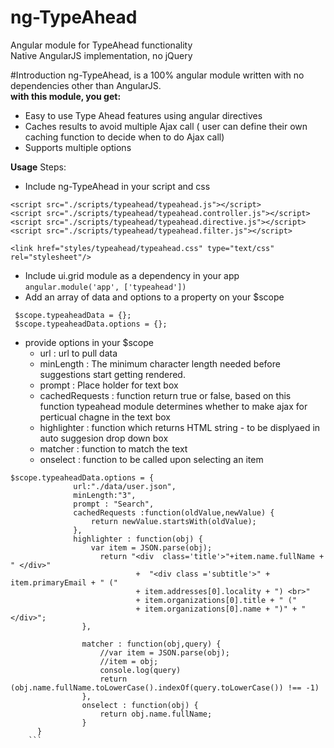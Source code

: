 # ng-TypeAhead
Angular module for TypeAhead functionality
<br />Native AngularJS implementation, no jQuery

#Introduction
ng-TypeAhead, is a 100% angular module written with no dependencies other than AngularJS. 
<br/> <b>with this module, you get:</b>
* Easy to use Type Ahead features using angular directives<br/>
* Caches results to avoid multiple Ajax call ( user can define their own caching function to decide when to do Ajax call)<br/>
* Supports multiple options

<b>Usage</b>
Steps:

* Include ng-TypeAhead in your script and css

```
<script src="./scripts/typeahead/typeahead.js"></script>
<script src="./scripts/typeahead/typeahead.controller.js"></script>
<script src="./scripts/typeahead/typeahead.directive.js"></script>
<script src="./scripts/typeahead/typeahead.filter.js"></script>

<link href="styles/typeahead/typeahead.css" type="text/css" rel="stylesheet"/>
```
* Include ui.grid module as a dependency in your app
``` angular.module('app', ['typeahead']) ```
* Add an array of data and options to a property on your $scope
```
 $scope.typeaheadData = {};
 $scope.typeaheadData.options = {};
```
* provide options in your $scope
    * url : url to pull data
    * minLength : The minimum character length needed before suggestions start getting rendered.
    * prompt : Place holder for text box
    * cachedRequests : function return true or false, based on this function typeahead module determines whether to make ajax for perticual chagne in the text box
    * highlighter : function which returns HTML string - to be displyaed in auto suggesion drop down box
    * matcher  : function to match the text 
    * onselect  : function to be called upon selecting an item
```
$scope.typeaheadData.options = {
			  url:"./data/user.json",
			  minLength:"3",
			  prompt : "Search",
			  cachedRequests :function(oldValue,newValue) {
				  return newValue.startsWith(oldValue);  
			  },
			  highlighter : function(obj) {
				  var item = JSON.parse(obj);
					return "<div  class='title'>"+item.name.fullName + " </div>"
							+  "<div class ='subtitle'>" + item.primaryEmail + " ("
							+ item.addresses[0].locality + ") <br>"
							+ item.organizations[0].title + " ("
							+ item.organizations[0].name + ")" + "</div>";
				},
				
				matcher : function(obj,query) {
					//var item = JSON.parse(obj);
					//item = obj;
					console.log(query)
					return (obj.name.fullName.toLowerCase().indexOf(query.toLowerCase()) !== -1)
				},
				onselect : function(obj) {
					return obj.name.fullName;
				}
	  }
	```
